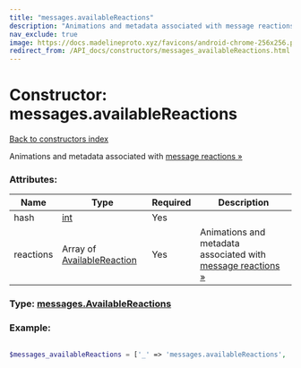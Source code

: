 ```yaml
---
title: "messages.availableReactions"
description: "Animations and metadata associated with message reactions »"
nav_exclude: true
image: https://docs.madelineproto.xyz/favicons/android-chrome-256x256.png
redirect_from: /API_docs/constructors/messages_availableReactions.html
---
```

# Constructor: messages.availableReactions  
[Back to constructors index](/API_docs/constructors/index.html)



Animations and metadata associated with [message reactions »](https://core.telegram.org/api/reactions)

### Attributes:

| Name     |    Type       | Required | Description |
|----------|---------------|----------|-------------|
|hash|[int](/API_docs/types/int.html) | Yes|
|reactions|Array of [AvailableReaction](/API_docs/types/AvailableReaction.html) | Yes|Animations and metadata associated with [message reactions »](https://core.telegram.org/api/reactions)|



### Type: [messages.AvailableReactions](/API_docs/types/messages.AvailableReactions.html)


### Example:

```php

$messages_availableReactions = ['_' => 'messages.availableReactions', 'hash' => int, 'reactions' => [AvailableReaction, AvailableReaction]];
```  
